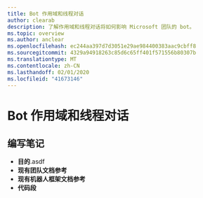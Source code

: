 ```yaml
---
title: Bot 作用域和线程对话
author: clearab
description: 了解作用域和线程对话将如何影响 Microsoft 团队的 bot。
ms.topic: overview
ms.author: anclear
ms.openlocfilehash: ec244aa397d7d3051e29ae984400383aac9cbff8
ms.sourcegitcommit: 4329a94918263c85d6c65ff401f571556b80307b
ms.translationtype: MT
ms.contentlocale: zh-CN
ms.lasthandoff: 02/01/2020
ms.locfileid: "41673146"
---
```

# <a name="bot-scopes-and-threaded-conversations"></a>Bot 作用域和线程对话

## <a name="writing-notes"></a>编写笔记

 * **目的**.asdf
 * **现有团队文档参考**[]()
 * **现有机器人框架文档参考**[]()
 * **代码段**[]()